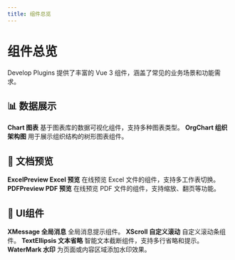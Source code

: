 ```yaml
---
title: 组件总览
---
```


# 组件总览

Develop Plugins 提供了丰富的 Vue 3 组件，涵盖了常见的业务场景和功能需求。

## 📊 数据展示
<n-grid cols="2" x-gap="16" y-gap="16">
  <n-gi>
    <a href="/components/chart" style="text-decoration: none; color: inherit;">
      <n-card hoverable size="small">
        <n-space vertical size="small">
          <strong>Chart 图表</strong>
          <span>基于图表库的数据可视化组件，支持多种图表类型。</span>
        </n-space>
      </n-card>
    </a>
  </n-gi>
  <n-gi>
    <a href="/components/org-chart" style="text-decoration: none; color: inherit;">
      <n-card hoverable size="small">
        <n-space vertical size="small">
          <strong>OrgChart 组织架构图</strong>
          <span>用于展示组织结构的树形图表组件。</span>
        </n-space>
      </n-card>
    </a>
  </n-gi>
</n-grid>

## 📄 文档预览
<n-grid cols="2" x-gap="16" y-gap="16">
  <n-gi>
    <a href="/components/excel-preview" style="text-decoration: none; color: inherit;">
      <n-card hoverable size="small">
        <n-space vertical size="small">
          <strong>ExcelPreview Excel 预览</strong>
          <span>在线预览 Excel 文件的组件，支持多工作表切换。</span>
        </n-space>
      </n-card>
    </a>
  </n-gi>
  <n-gi>
    <a href="/components/pdf-preview" style="text-decoration: none; color: inherit;">
      <n-card hoverable size="small">
        <n-space vertical size="small">
          <strong>PDFPreview PDF 预览</strong>
          <span>在线预览 PDF 文件的组件，支持缩放、翻页等功能。</span>
        </n-space>
      </n-card>
    </a>
  </n-gi>
</n-grid>

## 🎨 UI组件
<n-grid cols="2" x-gap="16" y-gap="16">
  <n-gi>
    <a href="/components/x-message" style="text-decoration: none; color: inherit;">
      <n-card hoverable size="small">
        <n-space vertical size="small">
          <strong>XMessage 全局消息</strong>
          <span>全局消息提示组件。</span>
        </n-space>
      </n-card>
    </a>
  </n-gi>
  <n-gi>
    <a href="/components/x-scroll" style="text-decoration: none; color: inherit;">
      <n-card hoverable size="small">
        <n-space vertical size="small">
          <strong>XScroll 自定义滚动</strong>
          <span>自定义滚动条组件。</span>
        </n-space>
      </n-card>
    </a>
  </n-gi>
  <n-gi>
    <a href="/components/text-ellipsis" style="text-decoration: none; color: inherit;">
      <n-card hoverable size="small">
        <n-space vertical size="small">
          <strong>TextEllipsis 文本省略</strong>
          <span>智能文本截断组件，支持多行省略和提示。</span>
        </n-space>
      </n-card>
    </a>
  </n-gi>
  <n-gi>
    <a href="/components/water-mark" style="text-decoration: none; color: inherit;">
      <n-card hoverable size="small">
        <n-space vertical size="small">
          <strong>WaterMark 水印</strong>
          <span>为页面或内容区域添加水印效果。</span>
        </n-space>
      </n-card>
    </a>
  </n-gi>
</n-grid>